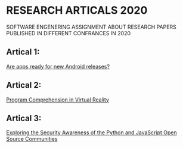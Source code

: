 # RESEARCH ARTICALS 2020
SOFTWARE ENGENERING ASSIGNMENT ABOUT RESEARCH PAPERS PUBLISHED IN DIFFERENT CONFRANCES IN 2020
## Artical 1:
 [Are apps ready for new Android releases?]()
## Artical 2:
[Program Comprehension in Virtual Reality]()
## Artical 3:
[Exploring the Security Awareness of the Python and JavaScript Open Source Communities]()
